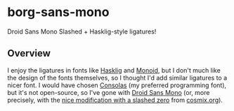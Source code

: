 # borg-sans-mono
Droid Sans Mono Slashed + Hasklig-style ligatures!

## Overview

I enjoy the ligatures in fonts like [Hasklig] and [Monoid], but I don't much like the design of the fonts themselves, so I thought I'd add similar ligatures to a nicer font. I would have chosen [Consolas] (my preferred programming font), but it's not open-source, so I've gone with [Droid Sans Mono] (or, more precisely, with the [nice modification with a slashed zero][DroidSlashed] from [cosmix.org]).

[Consolas]: https://www.microsoft.com/typography/fonts/family.aspx?FID=300
[cosmix.org]: http://www.cosmix.org
[Droid Sans Mono]: http://www.droidfonts.com/info/droid-sans-mono-fonts/
[DroidSlashed]: http://blog.cosmix.org/2009/10/27/a-slashed-zero-droid-sans-mono/
[Hasklig]: https://github.com/i-tu/Hasklig
[Monoid]: https://larsenwork.com/monoid/

